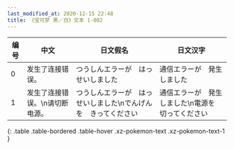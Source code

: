 ```yaml
---
last_modified_at: 2020-12-15 22:48
title: 《宝可梦 黑／白》文本 1-082
---
```

| 编号 | 中文 | 日文假名 | 日文汉字 |
| ---- | ---- | ---- | --- |
| 0 | 发生了连接错误。 | つうしんエラーが　はっせいしました | 通信エラーが　発生しました |
| 1 | 发生了连接错误。\n请切断电源。 | つうしんエラーが　はっせいしました\nでんげんを　きってください | 通信エラーが　発生しました\n電源を　切ってください |
{: .table .table-bordered .table-hover .xz-pokemon-text .xz-pokemon-text-1 }
